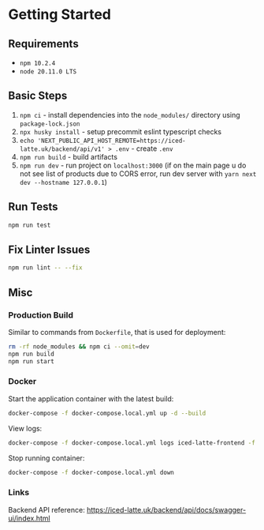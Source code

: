 # Getting Started

## Requirements

- `npm 10.2.4`
- `node 20.11.0 LTS`

## Basic Steps

1. `npm ci` - install dependencies into the `node_modules/` directory using `package-lock.json`
2. `npx husky install` - setup precommit eslint typescript checks
3. `echo 'NEXT_PUBLIC_API_HOST_REMOTE=https://iced-latte.uk/backend/api/v1' > .env` - create `.env`
4. `npm run build` - build artifacts
5. `npm run dev` - run project on `localhost:3000` (if on the main page u do not see list of products due to CORS error, run dev server with `yarn next dev --hostname 127.0.0.1`)

## Run Tests

```bash
npm run test
```

## Fix Linter Issues

```bash
npm run lint -- --fix
```

## Misc

### Production Build

Similar to commands from `Dockerfile`, that is used for deployment:

```bash
rm -rf node_modules && npm ci --omit=dev
npm run build
npm run start
```

### Docker

Start the application container with the latest build:

```bash
docker-compose -f docker-compose.local.yml up -d --build
```

View logs:

```bash
docker-compose -f docker-compose.local.yml logs iced-latte-frontend -f
```

Stop running container:

```bash
docker-compose -f docker-compose.local.yml down
```

### Links

Backend API reference: https://iced-latte.uk/backend/api/docs/swagger-ui/index.html

